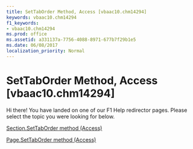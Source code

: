 ```yaml
---
title: SetTabOrder Method, Access [vbaac10.chm14294]
keywords: vbaac10.chm14294
f1_keywords:
- vbaac10.chm14294
ms.prod: office
ms.assetid: a331137a-7756-4088-8971-677b7f29b1e5
ms.date: 06/08/2017
localization_priority: Normal
---
```



# SetTabOrder Method, Access [vbaac10.chm14294]

Hi there! You have landed on one of our F1 Help redirector pages. Please select the topic you were looking for below.

[Section.SetTabOrder method (Access)](http://msdn.microsoft.com/library/d0d993c5-045d-a457-f89a-459d85f98dec%28Office.15%29.aspx)

[Page.SetTabOrder method (Access)](http://msdn.microsoft.com/library/446762c2-00b0-5b60-5e32-c2703681a753%28Office.15%29.aspx)


